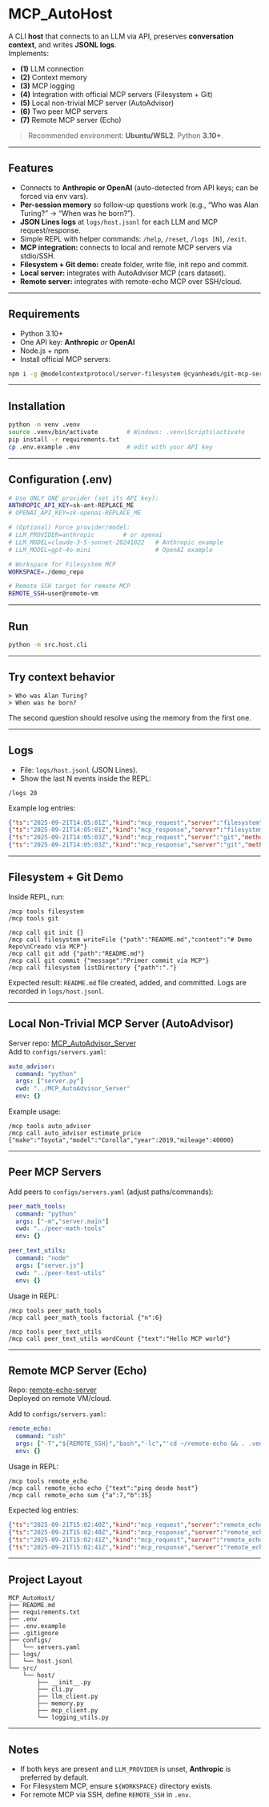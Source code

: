 # MCP_AutoHost

A CLI **host** that connects to an LLM via API, preserves **conversation context**, and writes **JSONL logs**.  
Implements:  
- **(1)** LLM connection  
- **(2)** Context memory  
- **(3)** MCP logging  
- **(4)** Integration with official MCP servers (Filesystem + Git)  
- **(5)** Local non-trivial MCP server (AutoAdvisor)  
- **(6)** Two peer MCP servers  
- **(7)** Remote MCP server (Echo)  

> Recommended environment: **Ubuntu/WSL2**. Python **3.10+**.

---

## Features
- Connects to **Anthropic or OpenAI** (auto-detected from API keys; can be forced via env vars).
- **Per-session memory** so follow-up questions work (e.g., “Who was Alan Turing?” → “When was he born?”).
- **JSON Lines logs** at `logs/host.jsonl` for each LLM and MCP request/response.
- Simple REPL with helper commands: `/help`, `/reset`, `/logs [N]`, `/exit`.
- **MCP integration:** connects to local and remote MCP servers via stdio/SSH.
- **Filesystem + Git demo:** create folder, write file, init repo and commit.
- **Local server:** integrates with AutoAdvisor MCP (cars dataset).
- **Remote server:** integrates with remote-echo MCP over SSH/cloud.

---

## Requirements
- Python 3.10+
- One API key: **Anthropic** _or_ **OpenAI**
- Node.js + npm
- Install official MCP servers:
```bash
npm i -g @modelcontextprotocol/server-filesystem @cyanheads/git-mcp-server
```

---

## Installation
```bash
python -m venv .venv
source .venv/bin/activate        # Windows: .venv\Scripts\activate
pip install -r requirements.txt
cp .env.example .env             # edit with your API key
```

---

## Configuration (.env)
```bash
# Use ONLY ONE provider (set its API key):
ANTHROPIC_API_KEY=sk-ant-REPLACE_ME
# OPENAI_API_KEY=sk-openai-REPLACE_ME

# (Optional) Force provider/model:
# LLM_PROVIDER=anthropic        # or openai
# LLM_MODEL=claude-3-5-sonnet-20241022   # Anthropic example
# LLM_MODEL=gpt-4o-mini                  # OpenAI example

# Workspace for Filesystem MCP
WORKSPACE=./demo_repo

# Remote SSH target for remote MCP
REMOTE_SSH=user@remote-vm
```

---

## Run
```bash
python -m src.host.cli
```

---

## Try context behavior
```
> Who was Alan Turing?
> When was he born?
```
The second question should resolve using the memory from the first one.

---

## Logs
- File: `logs/host.jsonl` (JSON Lines).
- Show the last N events inside the REPL:
```
/logs 20
```

Example log entries:
```json
{"ts":"2025-09-21T14:05:01Z","kind":"mcp_request","server":"filesystem","method":"tools/call","params":{"name":"writeFile","arguments":{"path":"README.md","content":"# Demo Repo\nCreado vía MCP"}}}
{"ts":"2025-09-21T14:05:01Z","kind":"mcp_response","server":"filesystem","method":"tools/call","result":{"ok":true}}
{"ts":"2025-09-21T14:05:03Z","kind":"mcp_request","server":"git","method":"tools/call","params":{"name":"commit","arguments":{"message":"Primer commit vía MCP"}}}
{"ts":"2025-09-21T14:05:03Z","kind":"mcp_response","server":"git","method":"tools/call","result":{"commit":"c0ffee1","message":"Primer commit vía MCP"}}
```

---

## Filesystem + Git Demo
Inside REPL, run:
```
/mcp tools filesystem
/mcp tools git

/mcp call git init {}
/mcp call filesystem writeFile {"path":"README.md","content":"# Demo Repo\nCreado vía MCP"}
/mcp call git add {"path":"README.md"}
/mcp call git commit {"message":"Primer commit vía MCP"}
/mcp call filesystem listDirectory {"path":"."}
```

Expected result: `README.md` file created, added, and committed. Logs are recorded in `logs/host.jsonl`.

---

## Local Non-Trivial MCP Server (AutoAdvisor)
Server repo: [MCP_AutoAdvisor_Server](https://github.com/your-username/MCP_AutoAdvisor_Server)  
Add to `configs/servers.yaml`:
```yaml
auto_advisor:
  command: "python"
  args: ["server.py"]
  cwd: "../MCP_AutoAdvisor_Server"
  env: {}
```

Example usage:
```
/mcp tools auto_advisor
/mcp call auto_advisor estimate_price {"make":"Toyota","model":"Corolla","year":2019,"mileage":40000}
```

---

## Peer MCP Servers
Add peers to `configs/servers.yaml` (adjust paths/commands):

```yaml
peer_math_tools:
  command: "python"
  args: ["-m","server.main"]
  cwd: "../peer-math-tools"
  env: {}

peer_text_utils:
  command: "node"
  args: ["server.js"]
  cwd: "../peer-text-utils"
  env: {}
```

Usage in REPL:
```
/mcp tools peer_math_tools
/mcp call peer_math_tools factorial {"n":6}

/mcp tools peer_text_utils
/mcp call peer_text_utils wordCount {"text":"Hello MCP world"}
```

---

## Remote MCP Server (Echo)
Repo: [remote-echo-server](https://github.com/your-username/remote-echo-server)  
Deployed on remote VM/cloud.

Add to `configs/servers.yaml`:
```yaml
remote_echo:
  command: "ssh"
  args: ["-T","${REMOTE_SSH}","bash","-lc","'cd ~/remote-echo && . .venv/bin/activate && python server.py'"]
  env: {}
```

Usage in REPL:
```
/mcp tools remote_echo
/mcp call remote_echo echo {"text":"ping desde host"}
/mcp call remote_echo sum {"a":7,"b":35}
```

Expected log entries:
```json
{"ts":"2025-09-21T15:02:40Z","kind":"mcp_request","server":"remote_echo","method":"tools/call","params":{"name":"echo","arguments":{"text":"ping desde host"}}}
{"ts":"2025-09-21T15:02:40Z","kind":"mcp_response","server":"remote_echo","method":"tools/call","result":{"text":"ping desde host"}}
{"ts":"2025-09-21T15:02:41Z","kind":"mcp_request","server":"remote_echo","method":"tools/call","params":{"name":"sum","arguments":{"a":7,"b":35}}}
{"ts":"2025-09-21T15:02:41Z","kind":"mcp_response","server":"remote_echo","method":"tools/call","result":{"result":42}}
```

---

## Project Layout
```
MCP_AutoHost/
├── README.md
├── requirements.txt
├── .env
├── .env.example
├── .gitignore
├── configs/
│   └── servers.yaml
├── logs/
│   └── host.jsonl
└── src/
    └── host/
        ├── __init__.py
        ├── cli.py
        ├── llm_client.py
        ├── memory.py
        ├── mcp_client.py
        └── logging_utils.py
```

---

## Notes
- If both keys are present and `LLM_PROVIDER` is unset, **Anthropic** is preferred by default.
- For Filesystem MCP, ensure `${WORKSPACE}` directory exists.
- For remote MCP via SSH, define `REMOTE_SSH` in `.env`.